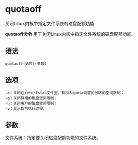 # quotaoff

关闭Linux内核中指定文件系统的磁盘配额功能


**quotaoff命令** 用于关闭Linux内核中指定文件系统的磁盘配额功能。

##  语法

```
quotaoff(选项)(参数)
```

##  选项

```
-a：关闭在/etc/fstab文件里，有加入quota设置的分区的空间限制；
-g：关闭群组的磁盘空间限制；
-u：关闭用户的磁盘空间限制；
-v：显示指令执行过程。
```

##  参数

文件系统：指定要关闭磁盘配额功能的文件系统。



